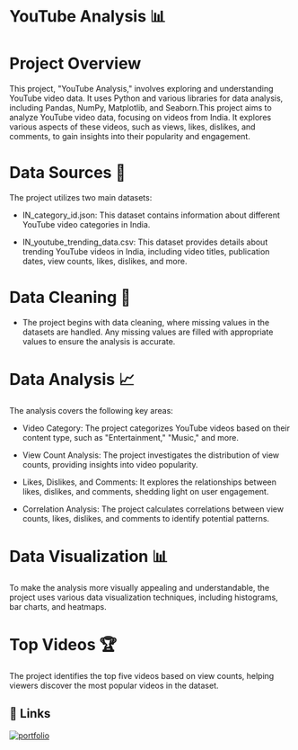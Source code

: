 
# YouTube Analysis 📊

# Project Overview

This project, "YouTube Analysis," involves exploring and understanding YouTube video data. It uses Python and various libraries for data analysis, including Pandas, NumPy, Matplotlib, and Seaborn.This project aims to analyze YouTube video data, focusing on videos from India. It explores various aspects of these videos, such as views, likes, dislikes, and comments, to gain insights into their popularity and engagement.
# Data Sources 📂

The project utilizes two main datasets:

* IN_category_id.json: This dataset contains information about different YouTube video categories in India.

* IN_youtube_trending_data.csv: This dataset provides details about trending YouTube videos in India, including video titles, publication dates, view counts, likes, dislikes, and more.

# Data Cleaning 🧹

* The project begins with data cleaning, where missing values in the datasets are handled. Any missing values are filled with appropriate values to ensure the analysis is accurate.

# Data Analysis 📈

The analysis covers the following key areas:

* Video Category: The project categorizes YouTube videos based on their content type, such as "Entertainment," "Music," and more.

* View Count Analysis: The project investigates the distribution of view counts, providing insights into video popularity.

* Likes, Dislikes, and Comments: It explores the relationships between likes, dislikes, and comments, shedding light on user engagement.

* Correlation Analysis: The project calculates correlations between view counts, likes, dislikes, and comments to identify potential patterns.

# Data Visualization 📊
To make the analysis more visually appealing and understandable, the project uses various data visualization techniques, including histograms, bar charts, and heatmaps.

# Top Videos 🏆
The project identifies the top five videos based on view counts, helping viewers discover the most popular videos in the dataset.

## 🔗 Links
[![portfolio](https://img.shields.io/badge/view_my_notebook-000?style=for-the-badge&logo=github&logoColor=white)](https://nbviewer.org/github/Harinivas44/Youtube_Analysis/blob/main/Youtube_Analysis.ipynb)
